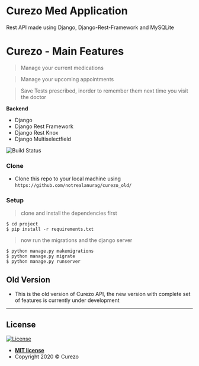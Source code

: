 # Curezo Med Application

Rest API made using Django, Django-Rest-Framework and MySQLite

# Curezo - Main Features

> Manage your current medications

> Manage your upcoming appointments

> Save Tests prescribed, inorder to remember them next time you visit the doctor

**Backend**

- Django
- Django Rest Framework
- Django Rest Knox
- Django Multiselectfield

![Build Status](http://img.shields.io/travis/badges/badgerbadgerbadger.svg?style=flat-square)


### Clone

- Clone this repo to your local machine using `https://github.com/notrealanurag/curezo_old/`

### Setup

> clone and install the dependencies first

```shell
$ cd project
$ pip install -r requirements.txt
```

> now run the migrations and the django server

```shell
$ python manage.py makemigrations
$ python manage.py migrate
$ python manage.py runserver
```


## Old Version

- This is the old version of Curezo API, the new version with complete set of features is currently under development

---

## License

[![License](http://img.shields.io/:license-mit-blue.svg?style=flat-square)](http://badges.mit-license.org)

- **[MIT license](http://opensource.org/licenses/mit-license.php)**
- Copyright 2020 © Curezo
